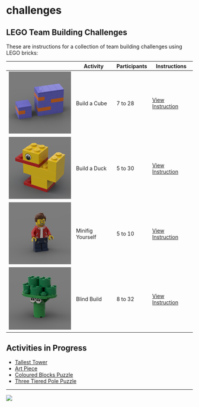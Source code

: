 # challenges

<style>@import url("//readme.codeadam.ca/readme.css");</style>

## LEGO Team Building Challenges

These are instructions for a collection of team building challenges using LEGO bricks:

| | Activity | Participants | Instructions |
| --- | --- | --- | --- |
| <img src="/images/cube/cube-thumbnail.png" width="200"> | Build a Cube | 7 to 28 | [View Instruction](/cube) |
| <img src="/images/duck/duck-thumbnail.png" width="200"> | Build a Duck | 5 to 30 | [View Instruction](/duck) |
| <img src="/images/minifigure/minifigure-thumbnail.png" width="200"> | Minifig Yourself | 5 to 10 | [View Instruction](/minifigure) |
| <img src="/images/blind/blind-thumbnail.png" width="200"> | Blind Build | 8 to 32 | [View Instruction](/blind) |
        

## Activities in Progress

- [Tallest Tower](tower)
- [Art Piece](/art)
- [Coloured Blocks Puzzle](/blocks)
- [Three Tiered Pole Puzzle](/pole)

---

<a href="https://codeadam.ca">
<img src="https://cdn.codeadam.ca/images@1.0.0/codeadam-logo-coloured-horizontal.png" width="100">
</a>
